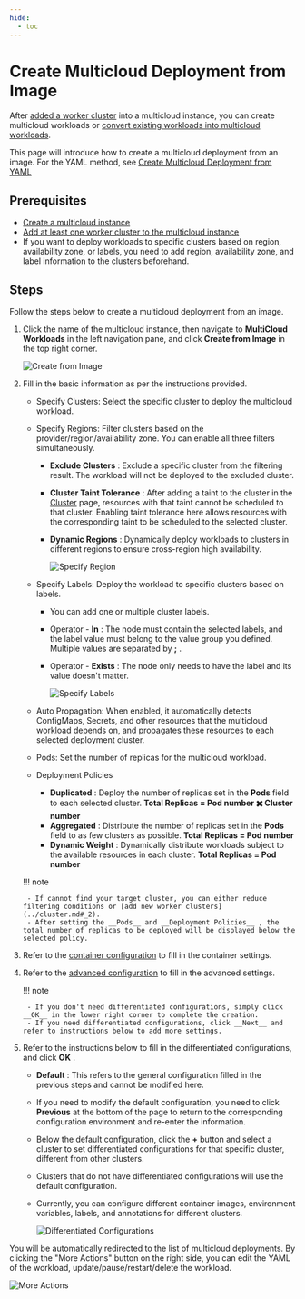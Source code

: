 ```yaml
---
hide:
  - toc
---
```

# Create Multicloud Deployment from Image

After [added a worker cluster](../cluster.md#_2) into a multicloud instance, you can create multicloud workloads or [convert existing workloads into multicloud workloads](promote.md).

This page will introduce how to create a multicloud deployment from an image. For the YAML method, see [Create Multicloud Deployment from YAML](yaml.md)

## Prerequisites

- [Create a multicloud instance](../instance/add.md)
- [Add at least one worker cluster to the multicloud instance](../cluster.md#_2)
- If you want to deploy workloads to specific clusters based on region, availability zone, or labels, you need to add region, availability zone, and label information to the clusters beforehand.

## Steps

Follow the steps below to create a multicloud deployment from an image.

1. Click the name of the multicloud instance, then navigate to __MultiCloud Workloads__ in the left navigation pane, and click __Create from Image__ in the top right corner.

    ![Create from Image](https://docs.daocloud.io/daocloud-docs-images/docs/en/docs/kairship/images/deploy-create04.png)

2. Fill in the basic information as per the instructions provided.

    - Specify Clusters: Select the specific cluster to deploy the multicloud workload.
    - Specify Regions: Filter clusters based on the provider/region/availability zone. You can enable all three filters simultaneously.

        - __Exclude Clusters__ : Exclude a specific cluster from the filtering result. The workload will not be deployed to the excluded cluster.
        - __Cluster Taint Tolerance__ : After adding a taint to the cluster in the [Cluster](../cluster.md#_6) page, resources with that taint cannot be scheduled to that cluster. Enabling taint tolerance here allows resources with the corresponding taint to be scheduled to the selected cluster.
        - __Dynamic Regions__ : Dynamically deploy workloads to clusters in different regions to ensure cross-region high availability.

            ![Specify Region](https://docs.daocloud.io/daocloud-docs-images/docs/en/docs/kairship/images/deploy-create05.png)

    - Specify Labels: Deploy the workload to specific clusters based on labels.

        - You can add one or multiple cluster labels.
        - Operator - __In__ : The node must contain the selected labels, and the label value must belong to the value group you defined. Multiple values are separated by __;__ .
        - Operator - __Exists__ : The node only needs to have the label and its value doesn't matter.

            ![Specify Labels](https://docs.daocloud.io/daocloud-docs-images/docs/en/docs/kairship/images/deploy-create06.png)

    - Auto Propagation: When enabled, it automatically detects ConfigMaps, Secrets, and other resources that the multicloud workload depends on, and propagates these resources to each selected deployment cluster.
    - Pods: Set the number of replicas for the multicloud workload.
    - Deployment Policies

        - __Duplicated__ : Deploy the number of replicas set in the __Pods__ field to each selected cluster. __Total Replicas = Pod number ✖️ Cluster number__ 
        - __Aggregated__ : Distribute the number of replicas set in the __Pods__ field to as few clusters as possible. __Total Replicas = Pod number__ 
        - __Dynamic Weight__ : Dynamically distribute workloads subject to the available resources in each cluster. __Total Replicas = Pod number__ 

    !!! note

        - If cannot find your target cluster, you can either reduce filtering conditions or [add new worker clusters](../cluster.md#_2).
        - After setting the __Pods__ and __Deployment Policies__ , the total number of replicas to be deployed will be displayed below the selected policy.

3. Refer to the [container configuration](../../kpanda/user-guide/workloads/create-deployment.md#_4) to fill in the container settings.

4. Refer to the [advanced configuration](../../kpanda/user-guide/workloads/create-deployment.md#_6) to fill in the advanced settings.

    !!! note

        - If you don't need differentiated configurations, simply click __OK__ in the lower right corner to complete the creation.
        - If you need differentiated configurations, click __Next__ and refer to instructions below to add more settings.

5. Refer to the instructions below to fill in the differentiated configurations, and click __OK__ .

    - __Default__ : This refers to the general configuration filled in the previous steps and cannot be modified here.
    - If you need to modify the default configuration, you need to click __Previous__ at the bottom of the page to return to the corresponding configuration environment and re-enter the information.
    - Below the default configuration, click the __+__ button and select a cluster to set differentiated configurations for that specific cluster, different from other clusters.
    - Clusters that do not have differentiated configurations will use the default configuration.
    - Currently, you can configure different container images, environment variables, labels, and annotations for different clusters.

        ![Differentiated Configurations](https://docs.daocloud.io/daocloud-docs-images/docs/en/docs/kairship/images/deploy-create07.png)

You will be automatically redirected to the list of multicloud deployments. By clicking the "More Actions" button on the right side, you can edit the YAML of the workload, update/pause/restart/delete the workload.

![More Actions](../images/deploy-update01.png)

